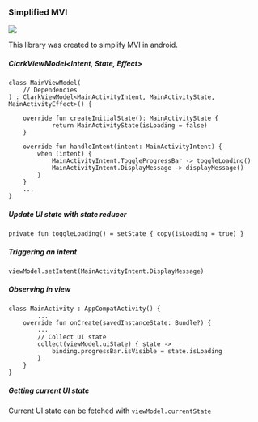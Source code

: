 ### Simplified MVI

[![](https://jitpack.io/v/SomeKoder/clark.svg)](https://jitpack.io/#SomeKoder/clark)

This library was created to simplify MVI in android.

##### ClarkViewModel<Intent, State, Effect>

    class MainViewModel(  
        // Dependencies
    ) : ClarkViewModel<MainActivityIntent, MainActivityState, MainActivityEffect>() {  
  
	    override fun createInitialState(): MainActivityState {  
                return MainActivityState(isLoading = false)  
	    }  
  
	    override fun handleIntent(intent: MainActivityIntent) {  
	        when (intent) {  
	            MainActivityIntent.ToggleProgressBar -> toggleLoading()  
	            MainActivityIntent.DisplayMessage -> displayMessage()  
	        }  
	    }  
	    ...
    }

##### Update UI state with state reducer
    private fun toggleLoading() = setState { copy(isLoading = true) }

##### Triggering an intent
	viewModel.setIntent(MainActivityIntent.DisplayMessage)

##### Observing in view
    class MainActivity : AppCompatActivity() {  
            ...
	    override fun onCreate(savedInstanceState: Bundle?) {  
	        ...
	        // Collect UI state
	        collect(viewModel.uiState) { state ->  
	    	    binding.progressBar.isVisible = state.isLoading  
	        } 
	    }
    }

##### Getting current UI state
Current UI state can be fetched with `viewModel.currentState`
   
